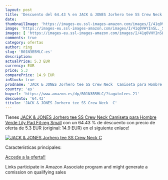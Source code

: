 ```yaml
---
layout: post
title: 'Descuento del 64.43 % en JACK & JONES Jorhero tee SS Crew Neck  C'
date: 
thumbnailImage: 'https://images-eu.ssl-images-amazon.com/images/I/41q0VHYInSL._SL200_.jpg'
image: 'https://images-eu.ssl-images-amazon.com/images/I/41q0VHYInSL._SL200_.jpg'
images: [ 'https://images-eu.ssl-images-amazon.com/images/I/41q0VHYInSL._SL200_.jpg' ]
comments: true
category: ofertas
author: ring
slug: 'B01N3B5MLC-es'
description:
actualPrice: 5.3 EUR
currency: EUR
price: 5.3
comparePrice: 14.9 EUR
inStock: true
prodname: 'JACK & JONES Jorhero tee SS Crew Neck  Camiseta para Hombre  Verde  Lily Pad Fit:reg  Small'
country: 'es'
buyurl: 'https://www.amazon.es/dp/B01N3B5MLC/?tag=tolees-21'
descuento: '64.43'
titulo: 'JACK & JONES Jorhero tee SS Crew Neck  C'
---
```


Tienes [JACK & JONES Jorhero tee SS Crew Neck  Camiseta para Hombre  Verde  Lily Pad Fit:reg  Small](https://www.amazon.es/dp/B01N3B5MLC/?tag=tolees-21) con un 64.43 % de descuento con precio de oferta de 5.3 EUR (original: 14.9 EUR) en el siguiente enlace!

[![JACK & JONES Jorhero tee SS Crew Neck  C](https://images-eu.ssl-images-amazon.com/images/I/41q0VHYInSL._SL200_.jpg)](https://www.amazon.es/dp/B01N3B5MLC/?tag=tolees-21)

Características principales:


[Accede a la oferta!!](https://www.amazon.es/dp/B01N3B5MLC/?tag=tolees-21)

Links participate in Amazon Associate program and might generate a comission on qualifying sales


